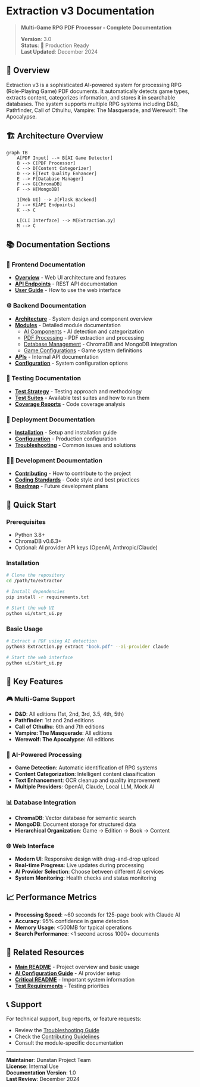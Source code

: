 # Extraction v3 Documentation

> **Multi-Game RPG PDF Processor - Complete Documentation**
> 
> **Version**: 3.0  
> **Status**: 🚀 Production Ready  
> **Last Updated**: December 2024

## 📖 Overview

Extraction v3 is a sophisticated AI-powered system for processing RPG (Role-Playing Game) PDF documents. It automatically detects game types, extracts content, categorizes information, and stores it in searchable databases. The system supports multiple RPG systems including D&D, Pathfinder, Call of Cthulhu, Vampire: The Masquerade, and Werewolf: The Apocalypse.

## 🏗️ Architecture Overview

```mermaid
graph TB
    A[PDF Input] --> B[AI Game Detector]
    B --> C[PDF Processor]
    C --> D[Content Categorizer]
    D --> E[Text Quality Enhancer]
    E --> F[Database Manager]
    F --> G[ChromaDB]
    F --> H[MongoDB]
    
    I[Web UI] --> J[Flask Backend]
    J --> K[API Endpoints]
    K --> C
    
    L[CLI Interface] --> M[Extraction.py]
    M --> C
```

## 📚 Documentation Sections

### 🎨 Frontend Documentation
- **[Overview](frontend/overview.md)** - Web UI architecture and features
- **[API Endpoints](frontend/api-endpoints.md)** - REST API documentation
- **[User Guide](frontend/user-guide.md)** - How to use the web interface

### ⚙️ Backend Documentation
- **[Architecture](backend/architecture.md)** - System design and component overview
- **[Modules](backend/modules/)** - Detailed module documentation
  - [AI Components](backend/modules/ai-components.md) - AI detection and categorization
  - [PDF Processing](backend/modules/pdf-processing.md) - PDF extraction and processing
  - [Database Management](backend/modules/database-management.md) - ChromaDB and MongoDB integration
  - [Game Configurations](backend/modules/game-configs.md) - Game system definitions
- **[APIs](backend/apis.md)** - Internal API documentation
- **[Configuration](backend/configuration.md)** - System configuration options

### 🧪 Testing Documentation
- **[Test Strategy](testing/test-strategy.md)** - Testing approach and methodology
- **[Test Suites](testing/test-suites.md)** - Available test suites and how to run them
- **[Coverage Reports](testing/coverage-reports.md)** - Code coverage analysis

### 🚀 Deployment Documentation
- **[Installation](deployment/installation.md)** - Setup and installation guide
- **[Configuration](deployment/configuration.md)** - Production configuration
- **[Troubleshooting](deployment/troubleshooting.md)** - Common issues and solutions

### 👨‍💻 Development Documentation
- **[Contributing](development/contributing.md)** - How to contribute to the project
- **[Coding Standards](development/coding-standards.md)** - Code style and best practices
- **[Roadmap](development/roadmap.md)** - Future development plans

## 🚀 Quick Start

### Prerequisites
- Python 3.8+
- ChromaDB v0.6.3+
- Optional: AI provider API keys (OpenAI, Anthropic/Claude)

### Installation
```bash
# Clone the repository
cd /path/to/extractor

# Install dependencies
pip install -r requirements.txt

# Start the web UI
python ui/start_ui.py
```

### Basic Usage
```bash
# Extract a PDF using AI detection
python3 Extraction.py extract "book.pdf" --ai-provider claude

# Start the web interface
python ui/start_ui.py
```

## 🔧 Key Features

### 🎮 Multi-Game Support
- **D&D**: All editions (1st, 2nd, 3rd, 3.5, 4th, 5th)
- **Pathfinder**: 1st and 2nd editions
- **Call of Cthulhu**: 6th and 7th editions
- **Vampire: The Masquerade**: All editions
- **Werewolf: The Apocalypse**: All editions

### 🤖 AI-Powered Processing
- **Game Detection**: Automatic identification of RPG systems
- **Content Categorization**: Intelligent content classification
- **Text Enhancement**: OCR cleanup and quality improvement
- **Multiple Providers**: OpenAI, Claude, Local LLM, Mock AI

### 📊 Database Integration
- **ChromaDB**: Vector database for semantic search
- **MongoDB**: Document storage for structured data
- **Hierarchical Organization**: Game → Edition → Book → Content

### 🌐 Web Interface
- **Modern UI**: Responsive design with drag-and-drop upload
- **Real-time Progress**: Live updates during processing
- **AI Provider Selection**: Choose between different AI services
- **System Monitoring**: Health checks and status monitoring

## 📈 Performance Metrics

- **Processing Speed**: ~60 seconds for 125-page book with Claude AI
- **Accuracy**: 95% confidence in game detection
- **Memory Usage**: <500MB for typical operations
- **Search Performance**: <1 second across 1000+ documents

## 🔗 Related Resources

- **[Main README](../README.md)** - Project overview and basic usage
- **[AI Configuration Guide](../docs/AI_CONFIGURATION.md)** - AI provider setup
- **[Critical README](../docs/CRITICAL_README.md)** - Important system information
- **[Test Requirements](../test_requirements_priority.md)** - Testing priorities

## 📞 Support

For technical support, bug reports, or feature requests:
- Review the [Troubleshooting Guide](deployment/troubleshooting.md)
- Check the [Contributing Guidelines](development/contributing.md)
- Consult the module-specific documentation

---

**Maintainer**: Dunstan Project Team  
**License**: Internal Use  
**Documentation Version**: 1.0  
**Last Review**: December 2024
